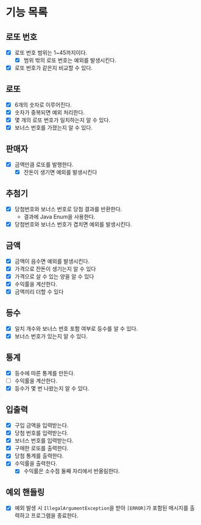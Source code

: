 # 기능 목록

## 로또 번호
- [x] 로또 번호 범위는 1~45까지이다.
  - [x] 범위 밖의 로또 번호는 예외를 발생시킨다.
- [x] 로또 번호가 같은지 비교할 수 있다.

## 로또
- [x] 6개의 숫자로 이루어진다.
- [x] 숫자가 중복되면 예외 처리한다.
- [x] 몇 개의 로또 번호가 일치하는지 알 수 있다.
- [x] 보너스 번호를 가졌는지 알 수 있다.

## 판매자
- [x] 금액만큼 로또를 발행한다.
  - [x] 잔돈이 생기면 예외를 발생시킨다

## 추첨기
- [x] 당첨번호와 보너스 번호로 당첨 결과를 반환한다.
  - 결과에 Java Enum을 사용한다.
- [x] 당첨번호와 보너스 번호가 겹치면 예외를 발생시킨다.

## 금액
- [x] 금액이 음수면 예외를 발생시킨다.
- [x] 가격으로 잔돈이 생기는지 알 수 있다
- [x] 가격으로 살 수 있는 양을 알 수 있다
- [x] 수익률을 계산한다.
- [x] 금액끼리 더할 수 있다

## 등수
- [x] 일치 개수와 보너스 번호 포함 여부로 등수를 알 수 있다.
- [x] 보너스 번호가 있는지 알 수 있다.

## 통계
- [x] 등수에 따른 통계를 만든다.
- [ ] 수익률을 계산한다.
- [x] 등수가 몇 번 나왔는지 알 수 있다.

## 입출력
- [x] 구입 금액을 입력받는다.
- [x] 당첨 번호를 입력받는다.
- [x] 보너스 번호를 입력받는다.
- [x] 구매한 로또를 출력한다.
- [x] 당첨 통계를 출력한다.
- [x] 수익률을 출력한다.
  - [x] 수익률은 소수점 둘째 자리에서 반올림한다.

## 예외 핸들링
- [x] 예외 발생 시 `IllegalArgumentException`을 받아 `[ERROR]`가 포함된 메시지를 출력하고 프로그램을 종료한다.
